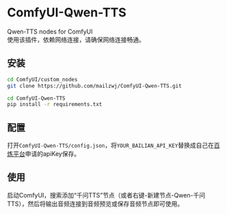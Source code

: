 # ComfyUI-Qwen-TTS
Qwen-TTS nodes for ComfyUI\
使用该插件，依赖网络连接，请确保网络连接畅通。

## 安装
```bash
cd ComfyUI/custom_nodes
git clone https://github.com/mailzwj/ComfyUI-Qwen-TTS.git

cd ComfyUI-Qwen-TTS
pip install -r requirements.txt
```

## 配置
打开`ComfyUI-Qwen-TTS/config.json`，将`YOUR_BAILIAN_API_KEY`替换成自己在[百炼平台](https://bailian.console.aliyun.com/)申请的apiKey保存。

## 使用
启动ComfyUI，搜索添加“千问TTS”节点（或者右键-新建节点-Qwen-千问TTS），然后将输出音频连接到音频预览或保存音频节点即可使用。
